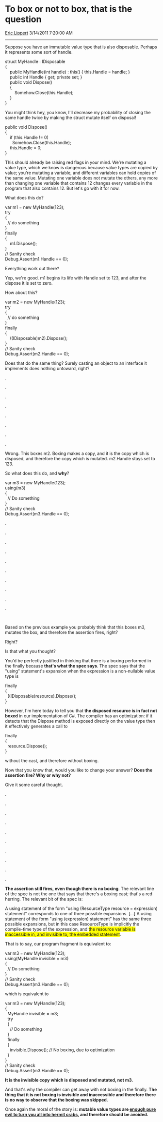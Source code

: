<div id="page">

# To box or not to box, that is the question

[Eric Lippert](https://social.msdn.microsoft.com/profile/Eric%20Lippert) 3/14/2011 7:20:00 AM

-----

<div id="content">

<div class="mine">

Suppose you have an immutable value type that is also disposable. Perhaps it represents some sort of handle.

<span class="code"> </span>

struct MyHandle : IDisposable  
{  
    public MyHandle(int handle) : this() { this.Handle = handle; }  
    public int Handle { get; private set; }  
    public void Dispose()  
    {  
        Somehow.Close(this.Handle);  
    }  
}

You might think hey, you know, I'll decrease my probability of closing the same handle twice by making the struct mutate itself on disposal\!

<span class="code"> </span>

public void Dispose()  
{  
    if (this.Handle \!= 0)  
      Somehow.Close(this.Handle);  
    this.Handle = 0;  
}

This should already be raising red flags in your mind. We're mutating a value type, which we know is dangerous because value types are copied by value; you're mutating a variable, and different variables can hold copies of the same value. Mutating one variable does not mutate the others, any more than changing one variable that contains 12 changes every variable in the program that also contains 12. But let's go with it for now.

What does this do?

<span class="code"> </span>

var m1 = new MyHandle(123);  
try  
{  
  // do something  
}  
finally  
{  
    m1.Dispose();  
}  
// Sanity check  
Debug.Assert(m1.Handle == 0);

Everything work out there?

Yep, we're good. m1 begins its life with Handle set to 123, and after the dispose it is set to zero.

How about this?

<span class="code"> </span>

var m2 = new MyHandle(123);  
try  
{  
  // do something  
}  
finally  
{  
    ((IDisposable)m2).Dispose();  
}  
// Sanity check  
Debug.Assert(m2.Handle == 0);

Does that do the same thing? Surely casting an object to an interface it implements does nothing untoward, right?

.

.

.

.

.

.

.

.

Wrong. This boxes m2. Boxing makes a copy, and it is the copy which is disposed, and therefore the copy which is mutated. m2.Handle stays set to 123.

So what does this do, and **why**?

<span class="code"> </span>

var m3 = new MyHandle(123);  
using(m3)  
{  
  // Do something  
}  
// Sanity check  
Debug.Assert(m3.Handle == 0);

.

.

.

.

.

.

.

.

.

.

 

Based on the previous example you probably think that this boxes m3, mutates the box, and therefore the assertion fires, right?

Right?

Is that what you thought?

You'd be perfectly justified in thinking that there is a boxing performed in the finally because **that's what the spec says**. The spec says that the "using" statement's expansion when the expression is a non-nullable value type is

<span class="code"> </span>

finally  
{  
  ((IDisposable)resource).Dispose();  
}

However, I'm here today to tell you that **the disposed resource is in fact not boxed** in our implementation of C\#. The compiler has an optimization: if it detects that the Dispose method is exposed directly on the value type then it effectively generates a call to

<span class="code"> </span>

finally  
{  
  resource.Dispose();  
}

without the cast, and therefore without boxing.

Now that you know that, would you like to change your answer? **Does the assertion fire? Why or why not?**

Give it some careful thought.

.

.

.

.

.

.

.

.

.

.

**The assertion still fires, even though there is no boxing**. The relevant line of the spec is not the one that says that there's a boxing cast; that's a red herring. The relevant bit of the spec is:

<span class="spec"> </span>

A using statement of the form "<span class="code">using (ResourceType resource = expression) statement</span>" corresponds to one of three possible expansions. \[...\] A using statement of the form "<span class="code">using (expression) statement</span>" has the same three possible expansions, but in this case ResourceType is implicitly the compile-time type of the expression, and <span style="background-color: #ffff00;">the resource variable is inaccessible in, and invisible to, the embedded statement</span>.

That is to say, our program fragment is equivalent to:

<span class="code"> </span>

var m3 = new MyHandle(123);  
using(MyHandle invisible = m3)  
{  
  // Do something  
}  
// Sanity check  
Debug.Assert(m3.Handle == 0);

which is equivalent to

<span class="code"> </span>

var m3 = new MyHandle(123);  
{  
  MyHandle invisible = m3;  
  try  
  {  
    // Do something  
  }  
  finally  
  {  
    invisible.Dispose(); // No boxing, due to optimization  
  }  
}  
// Sanity check  
Debug.Assert(m3.Handle == 0);

**It is the invisible copy which is disposed and mutated, not m3.**

And that's why the compiler can get away with not boxing in the finally. **The thing that it is not boxing is invisible and inaccessible and therefore there is no way to observe that the boxing was skipped**.

Once again the moral of the story is: **mutable value types are [enough pure evil to turn you all into hermit crabs,](https://www.youtube.com/watch?v=F6X9KcrXHwg) and therefore should be avoided.**

</div>

</div>

</div>

